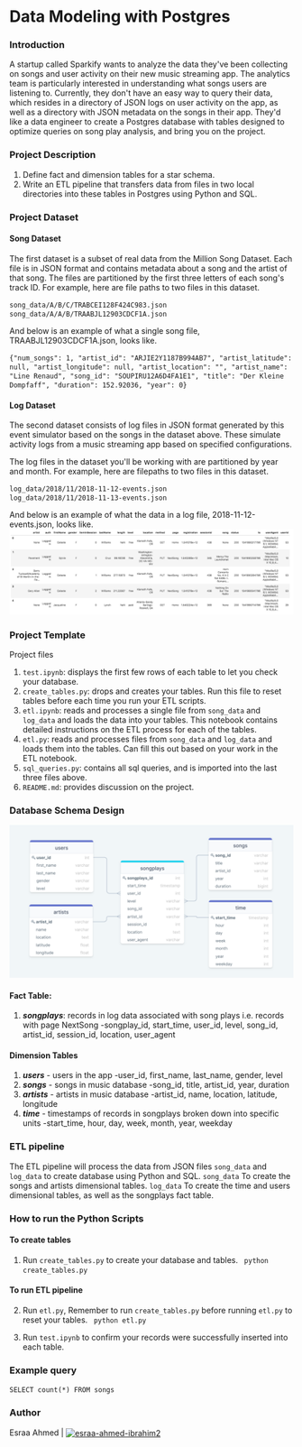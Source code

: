 # Data Modeling with Postgres

### Introduction
A startup called Sparkify wants to analyze the data they've been collecting on songs and user activity on their new music streaming app. The analytics team is particularly interested in understanding what songs users are listening to. Currently, they don't have an easy way to query their data, which resides in a directory of JSON logs on user activity on the app, as well as a directory with JSON metadata on the songs in their app.
They'd like a data engineer to create a Postgres database with tables designed to optimize queries on song play analysis, and bring you on the project.

### Project Description
1. Define fact and dimension tables for a star schema.
2. Write an ETL pipeline that transfers data from files in two local directories into these tables in Postgres using Python and SQL.

### Project Dataset
#### Song Dataset
The first dataset is a subset of real data from the Million Song Dataset. Each file is in JSON format and contains metadata about a song and the artist of that song. The files are partitioned by the first three letters of each song's track ID. For example, here are file paths to two files in this dataset.
```
song_data/A/B/C/TRABCEI128F424C983.json
song_data/A/A/B/TRAABJL12903CDCF1A.json
```
And below is an example of what a single song file, TRAABJL12903CDCF1A.json, looks like.

```
{"num_songs": 1, "artist_id": "ARJIE2Y1187B994AB7", "artist_latitude": null, "artist_longitude": null, "artist_location": "", "artist_name": "Line Renaud", "song_id": "SOUPIRU12A6D4FA1E1", "title": "Der Kleine Dompfaff", "duration": 152.92036, "year": 0}
```

#### Log Dataset
The second dataset consists of log files in JSON format generated by this event simulator based on the songs in the dataset above. These simulate activity logs from a music streaming app based on specified configurations.

The log files in the dataset you'll be working with are partitioned by year and month. For example, here are filepaths to two files in this dataset.
```
log_data/2018/11/2018-11-12-events.json
log_data/2018/11/2018-11-13-events.json
```
And below is an example of what the data in a log file, 2018-11-12-events.json, looks like.
![log-data](log-data.png)

### Project Template
Project files<br>

1. `test.ipynb`: displays the first few rows of each table to let you check your database.
2. `create_tables.py`: drops and creates your tables. Run this file to reset tables before each time you run your ETL scripts.
3. `etl.ipynb`: reads and processes a single file from `song_data` and `log_data` and loads the data into your tables. This notebook contains detailed instructions on the ETL process for each of the tables.
4. `etl.py`: reads and processes files from `song_data` and `log_data` and loads them into the tables. Can fill this out based on your work in the ETL notebook.
5. `sql_queries.py`: contains all sql queries, and is imported into the last three files above.
6. `README.md`: provides discussion on the project.

### Database Schema Design

![Schema](schema.png)

#### Fact Table:
1. ***songplays***: records in log data associated with song plays i.e. records with page NextSong
        -songplay_id, start_time, user_id, level, song_id, artist_id, session_id, location, user_agent
        
#### Dimension Tables
1. ***users*** - users in the app
        -user_id, first_name, last_name, gender, level
2. ***songs*** - songs in music database
        -song_id, title, artist_id, year, duration
3. ***artists*** - artists in music database
        -artist_id, name, location, latitude, longitude
4. ***time*** - timestamps of records in songplays broken down into specific units
        -start_time, hour, day, week, month, year, weekday

### ETL pipeline
The ETL pipeline will process the data from JSON files `song_data` and `log_data` to create database using Python and SQL.
`song_data` To create the songs and artists dimensional tables.
`log_data` To create the time and users dimensional tables, as well as the songplays fact table.

### How to run the Python Scripts

#### To create tables
1. Run `create_tables.py` to create your database and tables.
  ``` python create_tables.py```
  
#### To run ETL pipeline
2. Run `etl.py`, Remember to run `create_tables.py` before running `etl.py` to reset your tables.
  ``` python etl.py```

3. Run `test.ipynb` to confirm your records were successfully inserted into each table.

### Example query

```
SELECT count(*) FROM songs
```
### Author
Esraa Ahmed | <a href="https://linkedin.com/in/esraa-ahmed-ibrahim2" target="blank"><img align="center" src="https://raw.githubusercontent.com/rahuldkjain/github-profile-readme-generator/master/src/images/icons/Social/linked-in-alt.svg" alt="esraa-ahmed-ibrahim2" height="15" width="15" /></a>
